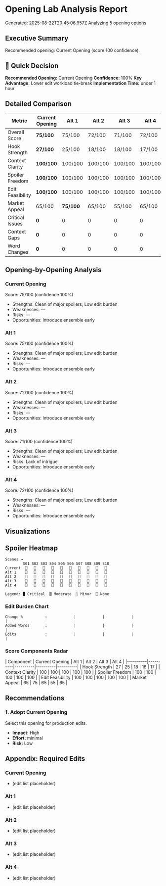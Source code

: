 # Opening Lab Analysis Report
Generated: 2025-08-22T20:45:06.957Z
Analyzing 5 opening options

## Executive Summary

Recommended opening: Current Opening (score 100 confidence).
## 🎯 Quick Decision

**Recommended Opening:** Current Opening
**Confidence:** 100%
**Key Advantage:** Lower edit workload tie-break
**Implementation Time:** under 1 hour

## Detailed Comparison

| Metric | Current Opening | Alt 1 | Alt 2 | Alt 3 | Alt 4 |
|---|---|---|---|---|---|
| Overall Score | **75/100** | 75/100 | 72/100 | 71/100 | 72/100 |
| Hook Strength | **27/100** | 25/100 | 18/100 | 18/100 | 17/100 |
| Context Clarity | **100/100** | 100/100 | 100/100 | 100/100 | 100/100 |
| Spoiler Freedom | **100/100** | 100/100 | 100/100 | 100/100 | 100/100 |
| Edit Feasibility | **100/100** | 100/100 | 100/100 | 100/100 | 100/100 |
| Market Appeal | 65/100 | **75/100** | 65/100 | 55/100 | 65/100 |
| Critical Issues | **0** | 0 | 0 | 0 | 0 |
| Context Gaps | **0** | 0 | 0 | 0 | 0 |
| Word Changes | **0** | 0 | 0 | 0 | 0 |
## Opening-by-Opening Analysis

### Current Opening
Score: 75/100 (confidence 100%)
- Strengths: Clean of major spoilers; Low edit burden
- Weaknesses: —
- Risks: —
- Opportunities: Introduce ensemble early

### Alt 1
Score: 75/100 (confidence 100%)
- Strengths: Clean of major spoilers; Low edit burden
- Weaknesses: —
- Risks: —
- Opportunities: Introduce ensemble early

### Alt 2
Score: 72/100 (confidence 100%)
- Strengths: Clean of major spoilers; Low edit burden
- Weaknesses: —
- Risks: —
- Opportunities: Introduce ensemble early

### Alt 3
Score: 71/100 (confidence 100%)
- Strengths: Clean of major spoilers; Low edit burden
- Weaknesses: —
- Risks: Lack of intrigue
- Opportunities: Introduce ensemble early

### Alt 4
Score: 72/100 (confidence 100%)
- Strengths: Clean of major spoilers; Low edit burden
- Weaknesses: —
- Risks: —
- Opportunities: Introduce ensemble early

## Visualizations

## Spoiler Heatmap

```
Scenes →
        S01 S02 S03 S04 S05 S06 S07 S08 S09 S10 
Current  ⎕   ⎕   ⎕   ⎕   ⎕   ⎕   ⎕   ⎕   ⎕   ⎕ 
Alt 1    ⎕   ⎕   ⎕   ⎕   ⎕   ⎕   ⎕   ⎕   ⎕   ⎕ 
Alt 2    ⎕   ⎕   ⎕   ⎕   ⎕   ⎕   ⎕   ⎕   ⎕   ⎕ 
Alt 3    ⎕   ⎕   ⎕   ⎕   ⎕   ⎕   ⎕   ⎕   ⎕   ⎕ 
Alt 4    ⎕   ⎕   ⎕   ⎕   ⎕   ⎕   ⎕   ⎕   ⎕   ⎕ 

Legend: █ Critical  ▒ Moderate  ░ Minor  ⎕ None
```

### Edit Burden Chart
```
Change %          :            |            |            |            |           
Added Words       :            |            |            |            |           
Edits             :            |            |            |            |           
```

### Score Components Radar

| Component | Current Opening | Alt 1 | Alt 2 | Alt 3 | Alt 4 |
|----------|----------|----------|----------|----------|
| Hook Strength | 27 | 25 | 18 | 18 | 17 |
| Context Clarity | 100 | 100 | 100 | 100 | 100 |
| Spoiler Freedom | 100 | 100 | 100 | 100 | 100 |
| Edit Feasibility | 100 | 100 | 100 | 100 | 100 |
| Market Appeal | 65 | 75 | 65 | 55 | 65 |

## Recommendations

### 1. Adopt Current Opening
Select this opening for production edits.
- **Impact:** High
- **Effort:** minimal
- **Risk:** Low

## Appendix: Required Edits

### Current Opening
- (edit list placeholder)
### Alt 1
- (edit list placeholder)
### Alt 2
- (edit list placeholder)
### Alt 3
- (edit list placeholder)
### Alt 4
- (edit list placeholder)